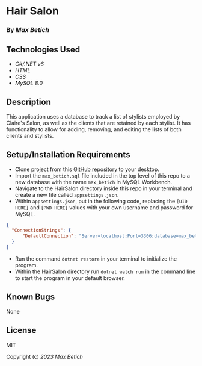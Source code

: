 # **Hair Salon**

### By _Max Betich_

## Technologies Used

* _C#/.NET v6_
* _HTML_
* _CSS_
* _MySQL 8.0_

## Description
This application uses a database to track a list of stylists employed by Claire's Salon, as well as the clients that are retained by each stylist. It has functionality to allow for adding, removing, and editing the lists of both clients and stylists.

## Setup/Installation Requirements
* Clone project from this [GitHub repository](https://github.com/MaxBetich/hairsalon.git) to your desktop.
* Import the `max_betich.sql` file included in the top level of this repo to a new database with the name `max_betich` in MySQL Workbench.
* Navigate to the HairSalon directory inside this repo in your terminal and create a new file called `appsettings.json`.
* Within `appsettings.json`, put in the following code, replacing the `[UID HERE]` and `[PWD HERE]` values with your own username and password for MySQL.

```json
{
  "ConnectionStrings": {
      "DefaultConnection": "Server=localhost;Port=3306;database=max_betich;uid=[UID HERE];pwd=[PWD HERE];"
  }
}
```
* Run the command `dotnet restore` in your terminal to initialize the program.
* Within the HairSalon directory run `dotnet watch run` in the command line to start the program in your default browser.

## Known Bugs

None

## License

MIT

Copyright (c) _2023_ _Max Betich_